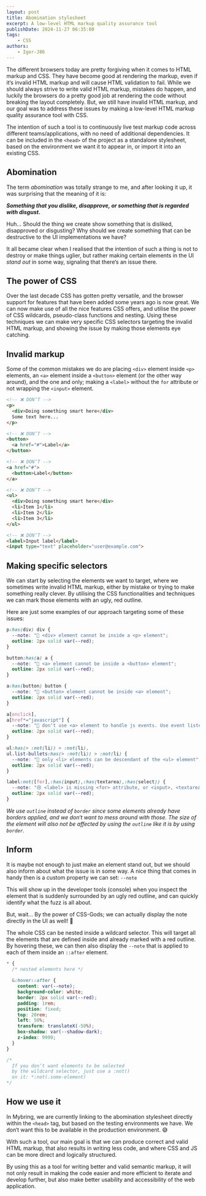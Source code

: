 ```yaml
---
layout: post
title: Abomination stylesheet
excerpt: A low-level HTML markup quality assurance tool
publishDate: 2024-11-27 06:35:00
tags: 
    - CSS
authors:
    - Igor-J86
---
```


The different browsers today are pretty forgiving when it comes to HTML markup and CSS. They have become good at rendering the markup, even if it‘s invalid HTML markup and will cause HTML validation to fail. While we should always strive to write valid HTML markup, mistakes do happen, and luckily the browsers do a pretty good job at rendering the code without breaking the layout completely. But, we still have invalid HTML markup, and our goal was to address these issues by making a low-level HTML markup quality assurance tool with CSS.

The intention of such a tool is to continuously live test markup code across different teams/applications, with no need of additional dependencies. It can be included in the `<head>` of the project as a standalone stylesheet, based on the environment we want it to appear in, or import it into an existing CSS.

## Abomination
The term *abomination* was totally strange to me, and after looking it up, it was surprising that the meaning of it is:

***Something that you dislike, disapprove, or something that is regarded with disgust.***

Huh... Should the thing we create show something that is disliked, disapproved or disgusting?
Why should we create something that can be destructive to the UI implementations we have?

It all became clear when I realised that the intention of such a thing is not to destroy or make things uglier, but rather making certain elements in the UI *stand out* in some way, signaling that there‘s an issue there.

## The power of CSS
Over the last decade CSS has gotten pretty versatile, and the browser support for features that have been added some years ago is now great.
We can now make use of all the nice features CSS offers, and utilise the power of CSS wildcards, pseudo-class functions and nesting. Using these techniques we can make very specific CSS selectors targeting the invalid HTML markup, and showing the issue by making those elements eye catching.

## Invalid markup
Some of the common mistakes we do are placing `<div>` element inside `<p>` elements, an `<a>` element inside a `<button>` element (or the other way around), and the one and only; making a `<label>` without the `for` attribute or not wrapping the `<input>` element.

```html
<!-- ❌ DON‘T -->
<p>
  <div>Doing something smart here</div>
  Some text here...
</p>

<!-- ❌ DON‘T -->
<button>
  <a href="#">Label</a>
</button>

<!-- ❌ DON‘T -->
<a href="#">
  <button>Label</button>
</a>

<!-- ❌ DON‘T -->
<ul>
  <div>Doing something smart here</div>
  <li>Item 1</li>
  <li>Item 2</li>
  <li>Item 3</li>
</ul>

<!-- ❌ DON‘T -->
<label>Input label</label>
<input type="text" placeholder="user@example.com">
```

## Making specific selectors
We can start by selecting the elements we want to target, where we sometimes write invalid HTML markup, either by mistake or trying to make something really clever. By utilising the CSS functionalities and techniques we can mark those elements with an ugly, red outline.

Here are just some examples of our approach targeting some of these issues:

```css
p:has(div) div {
  --note: "🚫 <div> element cannot be inside a <p> element";
  outline: 2px solid var(--red);
}

button:has(a) a {
  --note: "🚫 <a> element cannot be inside a <button> element";
  outline: 2px solid var(--red);
}

a:has(button) button {
  --note: "🚫 <button> element cannot be inside <a> element";
  outline: 2px solid var(--red);
}

a[onclick],
a[href*="javascript"] {
  --note: "🚫 don‘t use <a> element to handle js events. Use event listeners instead.";
  outline: 2px solid var(--red);
}

ul:has(> :not(li)) > :not(li),
ul.list-bullets:has(> :not(li)) > :not(li) {
  --note: "🚫 only <li> elements can be descendant of the <ul> element";
  outline: 2px solid var(--red);
}

label:not([for],:has(input),:has(textarea),:has(select)) {
  --note: "😢 <label> is missing <for> attribute, or <input>, <textarea> or <select> child element";
  outline: 2px solid var(--red);
}
```

*We use `outline` instead of `border` since some elements already have borders applied, and we don‘t want to mess around with those. The size of the element will also not be affected by using the `outline` like it is by using `border`.*

## Inform
It is maybe not enough to just make an element stand out, but we should also inform about what the issue is in some way. A nice thing that comes in handy then is a custom property we can set: `--note`

This will show up in the developer tools (console) when you inspect the element that is suddenly surrounded by an ugly red outline, and can quickly identify what the fuzz is all about.

But, wait... By the power of CSS-Gods; we can actually display the note directly in the UI as well! 🤯

The whole CSS can be nested inside a wildcard selector. This will target all the elements that are defined inside and already marked with a red outline. By hovering these, we can then also display the `--note` that is applied to each of them inside an `::after` element.

```css
* {
  /* nested elements here */
  
  &:hover::after {
	content: var(--note);
	background-color: white;
	border: 2px solid var(--red);
	padding: 1rem;
	position: fixed;
	top: 20rem;
	left: 50%;
	transform: translateX(-50%);
	box-shadow: var(--shadow-dark);
	z-index: 9999;
  }
}

/*
  If you don‘t want elements to be selected
  by the wildcard selector, just use a :not()
  on it: *:not(.some-element)
*/
```

## How we use it
In Mybring, we are currently linking to the abomination stylesheet directly within the `<head>` tag, but based on the testing environments we have. We don‘t want this to be available in the production environment. 😅

With such a tool, our main goal is that we can produce correct and valid HTML markup, that also results in writing less code, and where CSS and JS can be more direct and logically structured.

By using this as a tool for writing better and valid semantic markup, it will not only result in making the code easier and more efficient to iterate and develop further, but also make better usability and accessibility of the web application.
